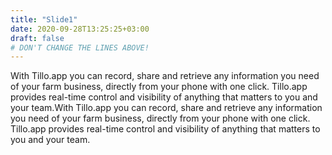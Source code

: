 ```yaml
---
title: "Slide1"
date: 2020-09-28T13:25:25+03:00
draft: false 
# DON'T CHANGE THE LINES ABOVE!
---
```


With Tillo.app you can record, share and retrieve any information 
you need of your farm business, directly from your phone with one 
click. Tillo.app provides real-time control and visibility of 
anything that matters to you and your team.With Tillo.app 
you can record, share and retrieve any information you need 
of your farm business, directly from your phone with one click. 
Tillo.app provides real-time control and visibility of anything 
that matters to you and your team.

